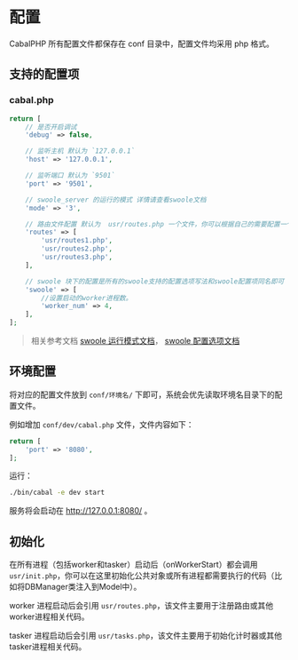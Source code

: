 # 配置
CabalPHP 所有配置文件都保存在 conf 目录中，配置文件均采用 php 格式。

## 支持的配置项

### cabal.php
```php
return [
    // 是否开启调试
    'debug' => false,

    // 监听主机 默认为 `127.0.0.1`
    'host' => '127.0.0.1',

    // 监听端口 默认为 `9501`
    'port' => '9501',

    // swoole_server 的运行的模式 详情请查看swoole文档
    'mode' => '3',

    // 路由文件配置 默认为  usr/routes.php 一个文件，你可以根据自己的需要配置一个或多个
    'routes' => [
        'usr/routes1.php',
        'usr/routes2.php',
        'usr/routes3.php',
    ],

    // swoole 块下的配置是所有的swoole支持的配置选项写法和swoole配置项同名即可
    'swoole' => [
        //设置启动的worker进程数。
        'worker_num' => 4,
    ],
];
```
> 相关参考文档 
[swoole 运行模式文档](https://wiki.swoole.com/wiki/page/14.html)，
[swoole 配置选项文档](https://wiki.swoole.com/wiki/page/274.html)

## 环境配置

将对应的配置文件放到 `conf/环境名/` 下即可，系统会优先读取环境名目录下的配置文件。

例如增加 `conf/dev/cabal.php` 文件，文件内容如下：

``` php
return [
    'port' => '8080',
];
```

运行：
```bash
./bin/cabal -e dev start
```
服务将会启动在 http://127.0.0.1:8080/ 。


## 初始化

在所有进程（包括worker和tasker）启动后（onWorkerStart）都会调用 `usr/init.php`，你可以在这里初始化公共对象或所有进程都需要执行的代码（比如将DBManager类注入到Model中）。

worker 进程启动后会引用 `usr/routes.php`，该文件主要用于注册路由或其他worker进程相关代码。

tasker 进程启动后会引用 `usr/tasks.php`，该文件主要用于初始化计时器或其他tasker进程相关代码。
